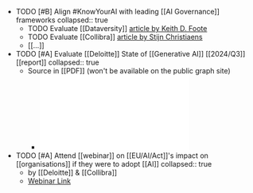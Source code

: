 - TODO [#B] Align #KnowYourAI with leading [[AI Governance]] frameworks
  collapsed:: true
	- TODO Evaluate [[Dataversity]] [article by Keith D. Foote](https://www.dataversity.net/ai-governance-best-practices/)
	- TODO Evaluate [[Collibra]] [article by Stijn Christiaens](https://www.collibra.com/us/en/blog/ai-governance-why-our-tested-framework-is-essential-in-an-ai-world)
	- [[...]]
- TODO [#A] Evaluate [[Deloitte]] State of [[Generative AI]] [[2024/Q3]] [[report]]
  collapsed:: true
	- Source in [[PDF]] (won't be available on the public graph site)
		- ![us-state-of-gen-ai-q3.pdf](../assets/us-state-of-gen-ai-q3_1726585955270_0.pdf)
- TODO [#A] Attend [[webinar]] on [[EU/AI/Act]]'s impact on [[organisations]] if they were to adopt [[AI]]
  collapsed:: true
	- by [[Deloitte]] & [[Collibra]]
	- [Webinar Link](https://www.collibra.com/us/en/events/ai-and-data-compliance-how-the-ai-act-will-impact-your-organization)